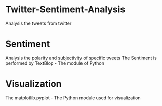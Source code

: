# Twitter-Sentiment-Analysis
Analysis the tweets from twitter

# Sentiment 

Analysis the polarity and subjectivity of specific tweets 
The Sentiment is performed by TextBlop - The module of Python 

# Visualization 

The matplotlib.pyplot - The Python module used for visualization 

